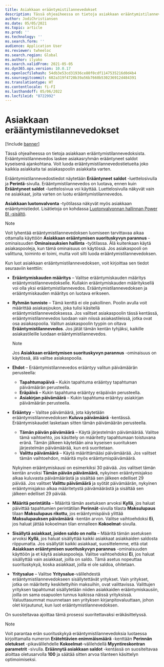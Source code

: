 ```yaml
---
title: Asiakkaan erääntymistilannevedokset
description: Tässä ohjeaiheessa on tietoja asiakkaan erääntymistilannevedoksista. Erääntymistilannevedos laskee asiakasryhmän erääntyneet saldot kyseisenä ajankohtana.
author: JodiChristiansen
ms.date: 05/05/2021
ms.topic: article
ms.prod: ''
ms.technology: ''
ms.search.form: ''
audience: Application User
ms.reviewer: twheeloc
ms.search.region: Global
ms.author: ilyako
ms.search.validFrom: 2021-05-05
ms.dyn365.ops.version: 10.0.17
ms.openlocfilehash: 54db3e53cd31936ce80f0cdf1147535216d0d4b4
ms.sourcegitcommit: 602a319f4720b39a56b7660b530236912d484391
ms.translationtype: HT
ms.contentlocale: fi-FI
ms.lasthandoff: 05/06/2022
ms.locfileid: "8722992"
---
```

# <a name="customer-aging-snapshots"></a>Asiakkaan erääntymistilannevedokset

[!include [banner](../includes/banner.md)]

Tässä ohjeaiheessa on tietoja asiakkaan erääntymistilannevedoksista. Erääntymistilannevedos laskee asiakasryhmän erääntyneet saldot kyseisenä ajankohtana. Voit luoda erääntymistilannevedostietueita joko kaikkia asiakkaita tai asiakaspoolin asiakkaita varten.

Erääntymistilannevedostiedot näytetään **Erääntyneet saldot** -luettelosivulla ja **Perintä**-sivulla. Erääntymistilannevedos on luotava, ennen kuin **Erääntyneet saldot** -luettelosivua voi käyttää. Luettelosivulla näkyvät vain ne asiakkaat, joita varten on luotu erääntymistilannevedos.

**Asiakkaan luotonvalvonta** -työtilassa näkyvät myös asiakkaan erääntymistiedot. Lisätietoja on kohdassa [Luotonvalvonnan hallinnan Power BI -sisältö](credit-collections-power-bi.md).

> [!NOTE]
> Voit lyhentää erääntymistilannevedoksen luomiseen tarvittavaa aikaa ottamalla käyttöön **Asiakkaan erääntymisen suorituskyvyn parannus** -ominaisuuden **Ominaisuuksien hallinta** -työtilassa. Älä kuitenkaan käytä asiakaspooleja, kun tämä ominaisuus on käytössä. Jos asiakaspooli on valittuna, toiminto ei toimi, mutta voit silti luoda erääntymistilannevedoksen.

Kun luot asiakkaan erääntymistilannevedoksen, voit kirjoittaa sen tiedot seuraaviin kenttiin:

- **Erääntymiskauden määritys** – Valitse erääntymiskauden määritys erääntymistilannevedokselle. Kullakin erääntymiskauden määrityksellä voi olla yksi erääntymistilannevedos. Erääntymistilannevedoksen ja erääntymiskauden määritys on luotava erikseen.
- **Ryhmän tunniste** – Tämä kenttä ei ole pakollinen. Poolin avulla voit määrittää asiakasjoukon, joka tulisi käsitellä erääntymistilannevedoksessa. Jos valitset asiakaspoolin tässä kentässä, erääntymistilannevedos luodaan vain niissä asiakastileissä, jotka ovat osa asiakaspoolia. Valitun asiakaspoolin tyypin on oltava **Erääntymistilannevedos**. Jos jätät tämän kentän tyhjäksi, kaikille asiakastileille luodaan erääntymistilannevedos.

    > [!NOTE]
    > Jos **Asiakkaan erääntymisen suorituskyvyn parannus** -ominaisuus on käytössä, älä valitse asiakaspoolia.

- **Ehdot** – Erääntymistilannevedos erääntyy valitun päivämäärän perusteella:

    - **Tapahtumapäivä** – Kukin tapahtuma erääntyy tapahtuman päivämäärän perusteella.
    - **Eräpäivä** – Kukin tapahtuma erääntyy eräpäivän perusteella.
    - **Asiakirjan päivämäärä** – Kukin tapahtuma erääntyy asiakirjan päivämäärän perusteella.

- **Erääntyy** – Valitse päivämäärä, jota käytetään erääntymistilannevedoksen **Kuluva päivämäärä** -kentässä. Erääntymiskaudet lasketaan sitten tämän päivämäärän perusteella. 

    - **Tämän päivän päivämäärä** – Käytä järjestelmän päivämäärää. Valitse tämä vaihtoehto, jos käsittely on määritetty tapahtumaan toistuvana eränä. Tämän jälkeen käytetään aina kyseisen suorituksen järjestelmän päivämäärää, kun erä suoritetaan.
    - **Valittu päivämäärä** – Käytä määrittämääsi päivämäärää. Jos valitset tämän vaihtoehdon, määritä myös erääntymispäivämäärä.

    Nykyinen erääntymiskausi on esimerkiksi 30 päivää. Jos valitset tämän kentän arvoksi **Tämän päivän päivämäärä**, nykyinen erääntymisjakso alkaa kuluvasta päivämäärästä ja sisältää sen jälkeen edelliset 29 päivää. Jos valitset **Valittu päivämäärä** ja syötät päivämäärän, nykyinen erääntymisjakso alkaa määritetystä päivämäärästä ja sisältää sen jälkeen edelliset 29 päivää.

- **Määritä perintätila** – Määritä tämän asetuksen arvoksi **Kyllä**, jos haluat päivittää tapahtumien perintätilan **Perinnät**-sivulla tilasta **Maksulupaus** tilaan **Maksulupaus rikottu**, jos erääntymispäivä ylittää **Maksulupauksen päivämäärä** -kentän arvon. Valitse vaihtoehdoksi **Ei**, jos haluat jättää kokoelman tilan ennalleen **Kokoelmat**-sivulla.
- **Sisällytä asiakkaat, joiden saldo on nolla** – Määritä tämän asetuksen arvoksi **Kyllä**, jos haluat sisällyttää kaikki asiakkaat asiakkaiden saldosta riippumatta. Jos sisällytät kaikki asiakkaat, suosittelemme, että otat **Asiakkaan erääntymisen suorituskyvyn parannus** -ominaisuuden käyttöön ja et käytä asiakaspooleja. Valitse vaihtoehdoksi **Ei**, jos haluat sisällyttää vain asiakkaat, joilla on saldo. Tämä asetus nopeuttaa suorituskykyä, koska asiakkaat, joilla ei ole saldoa, ohitetaan.
- **Yritysalue** – Valitse **Yritysalue**-välilehdestä erääntymistilannevedokseen sisällytettävät yritykset. Vain yritykset, jotka on määritetty keskitettyihin maksuihin, ovat valittavissa. Valittujen yrityksen tapahtumat sisällytetään niiden asiakkaiden erääntymiskausiin, joilla on sama osapuolen tunnus kaikissa näissä yrityksissä. Valuuttasummat muunnetaan sen yrityksen kirjanpitovaluuttaan, johon olet kirjautunut, kun luot erääntymistilannevedoksen.

On suositeltavaa ajoittaa tämä prosessi suoritettavaksi eräkäsittelyssä.

> [!NOTE]
> Voit parantaa erän suorituskykyä erääntymistilannevedoksia luotaessa kirjoittamalla numeron **Erätehtävien enimmäismäärä** -kenttään **Perinnän oletukset** -pikavälilehdelle **Kokoelmat**-välilehdellä **Myyntireskontran parametrit** -sivulla. **Eräännytä asiakkaan saldot** -kentässä on suositeltavaa aloittaa oletusarvolla **100** ja säätää sitten arvoa tilanteen käsittelyn optimoimiseksi.

